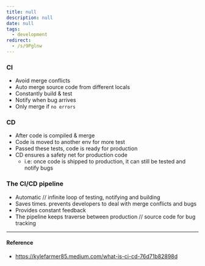 ```yaml
---
title: null
description: null
date: null
tags:
  - development
redirect:
  - /s/9Pglnw
---
```


### CI

- Avoid merge conflicts
- Auto merge source code from different locals
- Constantly build & test
- Notify when bug arrives
- Only merge if `no errors`

### CD

- After code is compiled & merge
- Code is moved to another env for more test
- Passed these tests, code is ready for production
- CD ensures a safety net for production code
  - i.e: once code is shipped to production, it can still be tested and notify bugs

### The CI/CD pipeline

- Automatic // infinite loop of testing, notifying and building
- Saves times. prevents developers to deal with merge conflicts and bugs
- Provides constant feedback
- The pipeline keeps traverse between production // source code for bug tracking

---

#### Reference

- https://kylefarmer85.medium.com/what-is-ci-cd-76d71b82898d
